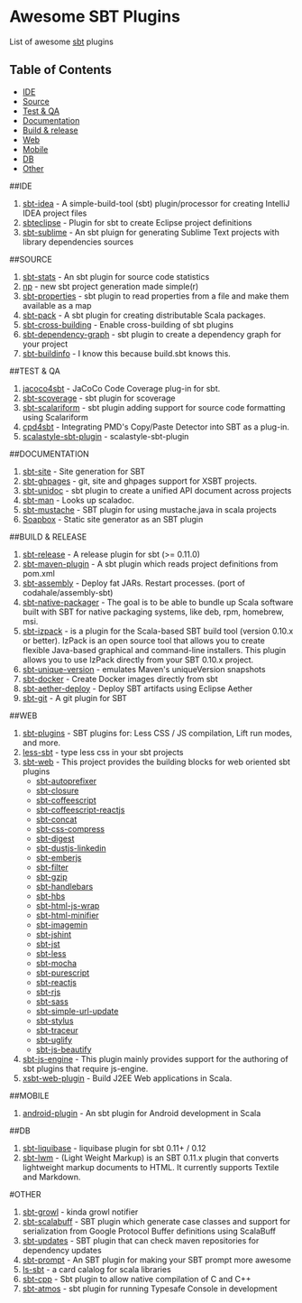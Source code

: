 Awesome SBT Plugins
===================

List of awesome [sbt](http://www.scala-sbt.org/) plugins

## Table of Contents

<!-- MarkdownTOC depth=4 -->

 - [IDE](#ide)
 - [Source](#source)
 - [Test & QA](#test--qa)
 - [Documentation](#documentation)
 - [Build & release](#build--release)
 - [Web](#web)
 - [Mobile](#mobile)
 - [DB](#db)
 - [Other](#other)

<!-- /MarkdownTOC -->

##IDE
1. [sbt-idea](https://github.com/mpeltonen/sbt-idea) -  A simple-build-tool (sbt) plugin/processor for creating IntelliJ IDEA project files
1. [sbteclipse](https://github.com/typesafehub/sbteclipse) -  Plugin for sbt to create Eclipse project definitions
1. [sbt-sublime](https://github.com/orrsella/sbt-sublime) -  An sbt pluign for generating Sublime Text projects with library dependencies sources


##SOURCE
1. [sbt-stats](https://github.com/orrsella/sbt-stats) -  An sbt plugin for source code statistics
1. [np](https://github.com/softprops/np) -  new sbt project generation made simple(r)
1. [sbt-properties](https://github.com/sbt/sbt-properties) -  sbt plugin to read properties from a file and make them available as a map
1. [sbt-pack](https://github.com/xerial/sbt-pack) -  A sbt plugin for creating distributable Scala packages.
1. [sbt-cross-building](https://github.com/jrudolph/sbt-cross-building/) -  Enable cross-building of sbt plugins
1. [sbt-dependency-graph](https://github.com/jrudolph/sbt-dependency-graph) -  sbt plugin to create a dependency graph for your project
1. [sbt-buildinfo](https://github.com/sbt/sbt-buildinfo) -  I know this because build.sbt knows this.


##TEST & QA
1. [jacoco4sbt](https://github.com/sbt/jacoco4sbt) -  JaCoCo Code Coverage plug-in for sbt.
1. [sbt-scoverage](https://github.com/scoverage/sbt-scoverage#coveralls) -  sbt plugin for scoverage
1. [sbt-scalariform](https://github.com/sbt/sbt-scalariform) -  sbt plugin adding support for source code formatting using Scalariform
1. [cpd4sbt](https://github.com/sbt/cpd4sbt) -  Integrating PMD's Copy/Paste Detector into SBT as a plug-in.
1. [scalastyle-sbt-plugin](https://github.com/scalastyle/scalastyle-sbt-plugin) -  scalastyle-sbt-plugin


##DOCUMENTATION
1. [sbt-site](https://github.com/sbt/sbt-site) -  Site generation for SBT
1. [sbt-ghpages](https://github.com/sbt/sbt-ghpages) -  git, site and ghpages support for XSBT projects.
1. [sbt-unidoc](https://github.com/sbt/sbt-unidoc) -  sbt plugin to create a unified API document across projects
1. [sbt-man](https://github.com/sbt/sbt-man) -  Looks up scaladoc.
1. [sbt-mustache](https://github.com/michaeldfallen/sbt-mustache) -  SBT plugin for using mustache.java in scala projects
1. [Soapbox](https://github.com/arnolddevos/Soapbox) -  Static site generator as an SBT plugin


##BUILD & RELEASE
1. [sbt-release](https://github.com/sbt/sbt-release) -  A release plugin for sbt (>= 0.11.0)
1. [sbt-maven-plugin](https://github.com/shivawu/sbt-maven-plugin) -  A sbt plugin which reads project definitions from pom.xml
1. [sbt-assembly](https://github.com/sbt/sbt-assembly) -  Deploy fat JARs. Restart processes. (port of codahale/assembly-sbt)
1. [sbt-native-packager](https://github.com/sbt/sbt-native-packager) - The goal is to be able to bundle up Scala software built with SBT for native packaging systems, like deb, rpm, homebrew, msi.
1. [sbt-izpack](http://software.clapper.org/sbt-izpack/) -  is a plugin for the Scala-based SBT build tool (version 0.10.x or better). IzPack is an open source tool that allows you to create flexible Java-based graphical and command-line installers. This plugin allows you to use IzPack directly from your SBT 0.10.x project.
1. [sbt-unique-version](https://github.com/sbt/sbt-unique-version) -  emulates Maven's uniqueVersion snapshots
1. [sbt-docker](https://github.com/marcuslonnberg/sbt-docker) -  Create Docker images directly from sbt
1. [sbt-aether-deploy](https://github.com/arktekk/sbt-aether-deploy) -  Deploy SBT artifacts using Eclipse Aether
1. [sbt-git](https://github.com/sbt/sbt-git) -  A git plugin for SBT

##WEB
1. [sbt-plugins](https://github.com/untyped/sbt-plugins) -  SBT plugins for: Less CSS / JS compilation, Lift run modes, and more.
1. [less-sbt](https://github.com/softprops/less-sbt) -  type less css in your sbt projects
1. [sbt-web](https://github.com/sbt/sbt-web) - This project provides the building blocks for web oriented sbt plugins
    * [sbt-autoprefixer](https://github.com/matthewrennie/sbt-autoprefixer)
    * [sbt-closure](https://github.com/ground5hark/sbt-closure#sbt-closure)
    * [sbt-coffeescript](https://github.com/sbt/sbt-coffeescript#sbt-coffeescript)
    * [sbt-coffeescript-reactjs](https://github.com/ShaggyYeti/sbt-coffeescript-reactjs)
    * [sbt-concat](https://github.com/ground5hark/sbt-concat#sbt-concat)
    * [sbt-css-compress](https://github.com/ground5hark/sbt-css-compress#sbt-css-compress)
    * [sbt-digest](https://github.com/sbt/sbt-digest#sbt-digest)
    * [sbt-dustjs-linkedin](https://github.com/jmparsons/sbt-dustjs-linkedin)
    * [sbt-emberjs](https://github.com/dwickern/sbt-emberjs)
    * [sbt-filter](https://github.com/rgcottrell/sbt-filter)
    * [sbt-gzip](https://github.com/sbt/sbt-gzip#sbt-gzip)
    * [sbt-handlebars](https://github.com/Amadeus82/sbt-handlebars)
    * [sbt-hbs](https://github.com/bicouy0/sbt-hbs)
    * [sbt-html-js-wrap](https://github.com/kolloch/sbt-html-js-wrap)
    * [sbt-html-minifier](https://github.com/rgcottrell/sbt-html-minifier)
    * [sbt-imagemin](https://github.com/rgcottrell/sbt-imagemin)
    * [sbt-jshint](https://github.com/sbt/sbt-jshint#sbt-jshint)
    * [sbt-jst](https://github.com/matthewrennie/sbt-jst)
    * [sbt-less](https://github.com/sbt/sbt-less#sbt-less)
    * [sbt-mocha](https://github.com/sbt/sbt-mocha)
    * [sbt-purescript](https://github.com/eamelink/sbt-purescript)
    * [sbt-reactjs](https://github.com/ddispaltro/sbt-reactjs)
    * [sbt-rjs](https://github.com/sbt/sbt-rjs#sbt-rjs)
    * [sbt-sass](https://github.com/ShaggyYeti/sbt-sass)
    * [sbt-simple-url-update](https://github.com/neomaclin/sbt-simple-url-update#sbt-simple-url-update)
    * [sbt-stylus](https://github.com/sbt/sbt-stylus)
    * [sbt-traceur](https://github.com/arielscarpinelli/sbt-traceur)
    * [sbt-uglify](https://github.com/sbt/sbt-uglify)
    * [sbt-js-beautify](https://github.com/meloniasty/sbt-js-beautify)
1. [sbt-js-engine](https://github.com/sbt/sbt-js-engine) - This plugin mainly provides support for the authoring of sbt plugins that require js-engine.
1. [xsbt-web-plugin](https://github.com/earldouglas/xsbt-web-plugin) -  Build J2EE Web applications in Scala.


##MOBILE
1. [android-plugin](https://github.com/jberkel/android-plugin) -  An sbt plugin for Android development in Scala


##DB
1. [sbt-liquibase](https://github.com/bigtoast/sbt-liquibase) -  liquibase plugin for sbt 0.11+ / 0.12
1. [sbt-lwm](http://software.clapper.org/sbt-lwm/) -  (Light Weight Markup) is an SBT 0.11.x plugin that converts lightweight markup documents to HTML. It currently supports Textile and Markdown.

#OTHER
1. [sbt-growl](https://github.com/freekh/sbt-growl) - kinda growl notifier
1. [sbt-scalabuff](https://github.com/sbt/sbt-scalabuff) -  SBT plugin which generate case classes and support for serialization from Google Protocol Buffer definitions using ScalaBuff
1. [sbt-updates](https://github.com/rtimush/sbt-updates) -  SBT plugin that can check maven repositories for dependency updates
1. [sbt-prompt](https://github.com/agemooij/sbt-prompt) -  An SBT plugin for making your SBT prompt more awesome
1. [ls-sbt](https://github.com/softprops/ls) - a card calalog for scala libraries
1. [sbt-cpp](https://github.com/d40cht/sbt-cpp) -  Sbt plugin to allow native compilation of C and C++
1. [sbt-atmos](https://github.com/sbt/sbt-atmos) -  sbt plugin for running Typesafe Console in development
